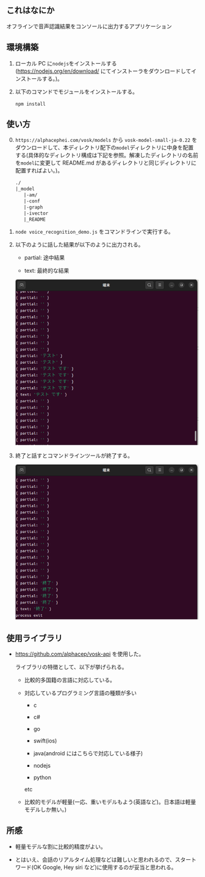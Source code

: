 ## これはなにか

オフラインで音声認識結果をコンソールに出力するアプリケーション

## 環境構築

1. ローカル PC に`nodejs`をインストールする(https://nodejs.org/en/download/ にてインストーラをダウンロードしてインストールする。)。

2. 以下のコマンドでモジュールをインストールする。

   ```
   npm install
   ```

## 使い方

0. `https://alphacephei.com/vosk/models` から `vosk-model-small-ja-0.22` をダウンロードして、本ディレクトリ配下の`model`ディレクトリに中身を配置する(具体的なディレクトリ構成は下記を参照。解凍したディレクトリの名前を`model`に変更して README.md があるディレクトリと同じディレクトリに配置すればよい。)。

   ```
   ./
   |_model
      |-am/
      |-conf
      |-graph
      |-ivector
      |_README
   ```

1. `node voice_recognition_demo.js` をコマンドラインで実行する。

2. 以下のように話した結果が以下のように出力される。

   - partial: 途中結果

   - text: 最終的な結果

   ![demo_img1](imgs/demo_img1.png)

3. 終了と話すとコマンドラインツールが終了する。

   ![demo_img2](imgs/demo_img2.png)

## 使用ライブラリ

- https://github.com/alphacep/vosk-api を使用した。

  ライブラリの特徴として、以下が挙げられる。

  - 比較的多国籍の言語に対応している。

  - 対応しているプログラミング言語の種類が多い

    - c

    - c#

    - go

    - swift(ios)

    - java(android にはこちらで対応している様子)

    - nodejs

    - python

    etc

  - 比較的モデルが軽量(一応、重いモデルもよう(英語など)。日本語は軽量モデルしか無い。)

## 所感

- 軽量モデルな割に比較的精度がよい。

- とはいえ、会話のリアルタイム処理などは難しいと思われるので、スタートワード(OK Google, Hey siri など)に使用するのが妥当と思われる。
